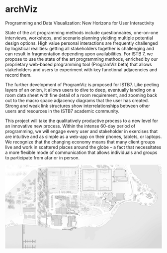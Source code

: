 # archViz

Programming and Data Visualization: New Horizons for User Interactivity

State of the art programming methods include questionnaires, one-on-one interviews, workshops, and scenario planning yielding multiple potential design options. High value personal interactions are frequently challenged by logistical realities: getting all stakeholders together is challenging and can result in fragmentation depending upon availabilities. For ISTB 7, we propose to use the state of the art programming methods, enriched by our proprietary web-based programming tool (ProgramViz beta) that allows stakeholders and users to experiment with key functional adjacencies and record them.

The further development of ProgramViz is proposed for ISTB7. Like peeling layers of an onion, it allows users to dive to deep, eventually landing on a room data sheet with fine detail of a room requirement, and zooming back out to the macro space adjacency diagrams that the user has created. Strong and weak link structures show interrelationships between other users and resources in the ISTB7 academic community.

This project will take the qualitatively productive process to a new level for an innovative new process. Within the intense 60-day period of programming, we will engage every user and stakeholder in exercises that are intuitive and as simple as a web-app on their phones, tablets, or laptops. We recognize that the changing economy means that many client groups live and work in scattered places around the globe – a fact that necessitates a more flexible mode of communication that allows individuals and groups to participate from afar or in person.

![Screenshot](/static/images/brentwood-master-plan.JPG?raw=true "Title")
